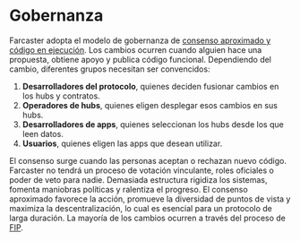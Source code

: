 # Gobernanza

Farcaster adopta el modelo de gobernanza de [consenso aproximado y código en ejecución](https://en.wikipedia.org/wiki/Rough_consensus). Los cambios ocurren cuando alguien hace una propuesta, obtiene apoyo y publica código funcional. Dependiendo del cambio, diferentes grupos necesitan ser convencidos:

1. **Desarrolladores del protocolo**, quienes deciden fusionar cambios en los hubs y contratos.
2. **Operadores de hubs**, quienes eligen desplegar esos cambios en sus hubs.
3. **Desarrolladores de apps**, quienes seleccionan los hubs desde los que leen datos.
4. **Usuarios**, quienes eligen las apps que desean utilizar.

El consenso surge cuando las personas aceptan o rechazan nuevo código. Farcaster no tendrá un proceso de votación vinculante, roles oficiales o poder de veto para nadie. Demasiada estructura rigidiza los sistemas, fomenta maniobras políticas y ralentiza el progreso. El consenso aproximado favorece la acción, promueve la diversidad de puntos de vista y maximiza la descentralización, lo cual es esencial para un protocolo de larga duración. La mayoría de los cambios ocurren a través del proceso de [FIP](./fips.md).
